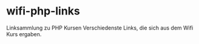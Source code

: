 # wifi-php-links
Linksammlung zu PHP Kursen
Verschiedenste Links, die sich aus dem Wifi Kurs ergaben.
